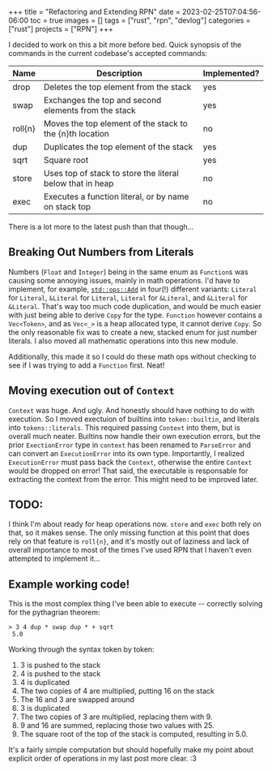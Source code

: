 +++
title = "Refactoring and Extending RPN"
date = 2023-02-25T07:04:56-06:00
toc = true
images = []
tags = ["rust", "rpn", "devlog"]
categories = ["rust"]
projects = ["RPN"]
+++

I decided to work on this a bit more before bed. Quick synopsis of the commands in the current codebase's accepted commands:

| Name    | Description                                               | Implemented? |
|---------|-----------------------------------------------------------|--------------|
| drop    | Deletes the top element from the stack                    | yes          |
| swap    | Exchanges the top and second elements from the stack      | yes          |
| roll{n} | Moves the top element of the stack to the {n}th location  | no           |
| dup     | Duplicates the top element of the stack                   | yes          |
| sqrt    | Square root                                               | yes          |
| store   | Uses top of stack to store the literal below that in heap | no           |
| exec    | Executes a function literal, or by name on stack top      | no           |

There is a lot more to the latest push than that though...

## Breaking Out Numbers from Literals
Numbers (`Float` and `Integer`) being in the same enum as `Function`s was causing some annoying issues, mainly in math operations. I'd have to implement, for example, [`std::ops::Add`](https://doc.rust-lang.org/stable/std/ops/trait.Add.html) in four(!) different variants: `Literal` for `Literal`, `&Literal` for `Literal`, `Literal` for `&Literal`, and `&Literal` for `&Literal`. That's way too much code duplication, and would be much easier with just being able to derive `Copy` for the type. `Function` however contains a `Vec<Token>`, and as `Vec<_>` is a heap allocated type, it cannot derive `Copy`. So the only reasonable fix was to create a new, stacked enum for just number literals. I also moved all mathematic operations into this new module.

Additionally, this made it so I could do these math ops without checking to see if I was trying to add a `Function` first. Neat!

## Moving execution out of `Context`

`Context` was huge. And ugly. And honestly should have nothing to do with execution. So I moved exectuion of builtins into `token::builtin`, and literals into `tokens::literals`. This required passing `Context` into them, but is overall much neater. Builtins now handle their own execution errors, but the prior `ExectionError` type in `context` has been renamed to `ParseError` and can convert an `ExecutionError` into its own type. Importantly, I realized `ExecutionError` must pass back the `Context`, otherwise the entire `Context` would be dropped on error! That said, the executable is responsable for extracting the context from the error. This might need to be improved later.

## TODO:
I think I'm about ready for heap operations now. `store` and `exec` both rely on that, so it makes sense. The only missing function at this point that does rely on that feature is `roll{n}`, and it's mostly out of laziness and lack of overall importance to most of the times I've used RPN that I haven't even attempted to implement it...

## Example working code!
This is the most complex thing I've been able to execute -- correctly solving for the pythagrian theorem:
```
> 3 4 dup * swap dup * + sqrt
 5.0
```
Working through the syntax token by token:
1. 3 is pushed to the stack
2. 4 is pushed to the stack
3. 4 is duplicated
4. The two copies of 4 are multiplied, putting 16 on the stack
5. The 16 and 3 are swapped around
6. 3 is duplicated
7. The two copies of 3 are multiplied, replacing them with 9.
8. 9 and 16 are summed, replacing those two values with 25.
9. The square root of the top of the stack is computed, resulting in 5.0.

It's a fairly simple computation but should hopefully make my point about explicit order of operations in my last post more clear. :3